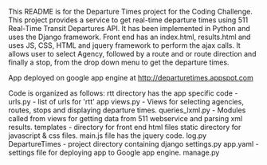 This README is for the Departure Times project for the Coding Challenge.
This project provides a service to get real-time departure times using 511 Real-Time Transit Departures API.
It has been implemented in Python and uses the Django framework. 
Front end has an index.html, results.html and uses JS, CSS, HTML and jquery framework to perform the ajax calls. 
It allows user to select Agency, followed by a route and or route direction and finally a stop, from the drop down menu to get the departure times. 

App deployed on google app engine at  http://departuretimes.appspot.com

Code is organized as follows:
 rtt directory has the app specific code - 
    urls.py -   list of urls for 'rtt' app 
    views.py -  Views for  selecting agencies, routes, stops and displaying departure times.
    queries_lxml.py -  Modules called from views for getting data  from 511 webservice and parsing xml results.
    templates  - directory  for front end html files
    static directory for  javascript & css files.    main.js file has the jquery code.
    log.py  
 DepartureTimes - project directory containing django settings.py
 app.yaml - settings file for deploying app to Google app engine.
 manage.py
